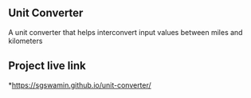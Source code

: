 ## Unit Converter
 A unit converter that helps interconvert input values between miles and kilometers

## Project live link
*https://sgswamin.github.io/unit-converter/
